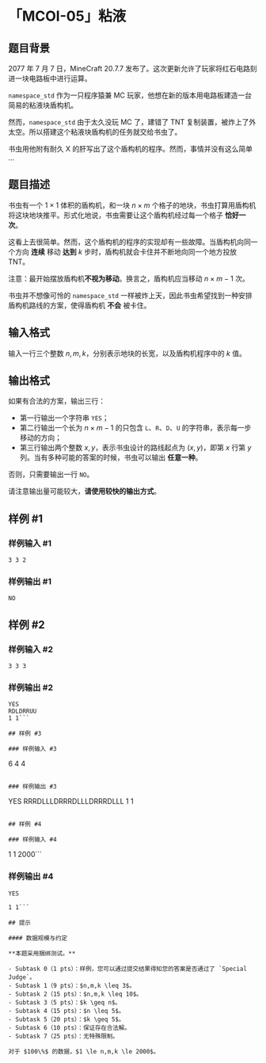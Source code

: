 # 「MCOI-05」粘液

## 题目背景

2077 年 7 月 7 日，MineCraft 20.7.7 发布了。这次更新允许了玩家将红石电路刻进一块电路板中进行运算。

`namespace_std` 作为一只程序猿兼 MC 玩家，他想在新的版本用电路板建造一台简易的粘液块盾构机。

然而，`namespace_std` 由于太久没玩 MC 了，建错了 TNT 复制装置，被炸上了外太空。所以搭建这个粘液块盾构机的任务就交给书虫了。

书虫用他附有耐久 X 的肝写出了这个盾构机的程序。然而，事情并没有这么简单 ...

## 题目描述

书虫有一个 $1 \times 1$ 体积的盾构机，和一块 $n \times m$ 个格子的地块，书虫打算用盾构机将这块地块推平。形式化地说，书虫需要让这个盾构机经过每一个格子 **恰好一次**。

这看上去很简单。然而，这个盾构机的程序的实现却有一些故障。当盾构机向同一个方向 **连续** 移动 **达到** $k$ 步时，盾构机就会卡住并不断地向同一个地方投放 TNT。

注意：最开始摆放盾构机**不视为移动**。换言之，盾构机应当移动 $n \times m - 1$ 次。

书虫并不想像可怜的 `namespace_std` 一样被炸上天，因此书虫希望找到一种安排盾构机路线的方案，使得盾构机 **不会** 被卡住。

## 输入格式

输入一行三个整数 $n,m,k$，分别表示地块的长宽，以及盾构机程序中的 $k$ 值。

## 输出格式

如果有合法的方案，输出三行：

- 第一行输出一个字符串 `YES`；
- 第二行输出一个长为 $n \times m - 1$ 的只包含 `L`、`R`、`D`、`U` 的字符串，表示每一步移动的方向；
- 第三行输出两个整数 $x,y$，表示书虫设计的路线起点为 $(x,y)$，即第 $x$ 行第 $y$ 列。当有多种可能的答案的时候，书虫可以输出 **任意一种**。

否则，只需要输出一行 `NO`。

请注意输出量可能较大，**请使用较快的输出方式**。


## 样例 #1

### 样例输入 #1
```
3 3 2
```

### 样例输出 #1

```
NO
```

## 样例 #2

### 样例输入 #2
```
3 3 3
```

### 样例输出 #2

```
YES
RDLDRRUU
1 1```

## 样例 #3

### 样例输入 #3
```
6 4 4
```

### 样例输出 #3

```
YES
RRRDLLLDRRRDLLLDRRRDLLL
1 1
```

## 样例 #4

### 样例输入 #4
```
1 1 2000```

### 样例输出 #4

```
YES

1 1```

## 提示

#### 数据规模与约定

**本题采用捆绑测试。**

- Subtask 0（1 pts）：样例，您可以通过提交结果得知您的答案是否通过了 `Special Judge`。
- Subtask 1（9 pts）：$n,m,k \leq 3$。
- Subtask 2（15 pts）：$n,m,k \leq 10$。
- Subtask 3（5 pts）：$k \geq n$。
- Subtask 4（15 pts）：$n \leq 5$。
- Subtask 5（20 pts）：$k \geq 5$。
- Subtask 6（10 pts）：保证存在合法解。
- Subtask 7（25 pts）：无特殊限制。

对于 $100\%$ 的数据，$1 \le n,m,k \le 2000$。

